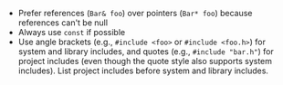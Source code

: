 - Prefer references (`Bar& foo`) over pointers (`Bar* foo`) because references can't be null
- Always use `const` if possible
- Use angle brackets (e.g., `#include <foo>` or `#include <foo.h>`) for system and library includes, and quotes (e.g., `#include "bar.h"`) for project includes (even though the quote style also supports system includes). List project includes before system and library includes.
